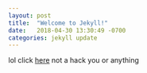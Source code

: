 ```yaml
---
layout: post
title:  "Welcome to Jekyll!"
date:   2018-04-30 13:30:49 -0700
categories: jekyll update
---
```


lol click [here][link-to-flat] not a hack you or anything

[link-to-flat]: http://i0.kym-cdn.com/photos/images/original/001/205/102/61a.jpg
